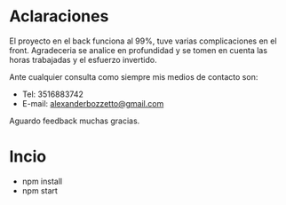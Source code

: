 # Aclaraciones

El proyecto en el back funciona al 99%, tuve varias complicaciones en el front.
Agradeceria se analice en profundidad y se tomen en cuenta las horas trabajadas y el esfuerzo invertido.

Ante cualquier consulta como siempre mis medios de contacto son:

  - Tel: 3516883742
  - E-mail: alexanderbozzetto@gmail.com

Aguardo feedback muchas gracias.

# Incio
 - npm install
 - npm start
